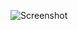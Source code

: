 ![Screenshot](https://raw.githubusercontent.com/Cryakl/Ultimate-RAT-Collection/refs/heads/main/SpyBoxRat/SpyBoxRat%20Autumn%20Update%20V1.6/Screenshot.png)
